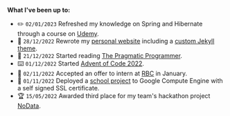 **What I've been up to:**

- :pencil2: `02/01/2023` Refreshed my knowledge on Spring and Hibernate through a course on [Udemy](https://www.udemy.com/course/spring-hibernate-tutorial/).
- :tada: `28/12/2022` Rewrote my [personal website](https://ryansheppard.tech) including a [custom Jekyll theme](https://github.com/ryanshepps/jekyll-theme-minimal-ryan).
- :book: `21/12/2022` Started reading [The Pragmatic Programmer](https://www.amazon.ca/Pragmatic-Programmer-journey-mastery-Anniversary/dp/0135957052/ref=sr_1_1?crid=3HMU3B0O33DYZ&keywords=the+pragmatic+programmer&qid=1672774654&sprefix=the+pragmatic+programmer%2Caps%2C112&sr=8-1).
- ⌨️ `01/12/2022` Started [Advent of Code 2022](https://adventofcode.com/2022/about).
- :bank: `02/11/2022` Accepted an offer to intern at [RBC](https://www.rbc.com/our-company/index.html) in January.
- 📖 `01/11/2022` Deployed a [school project](https://35.211.75.173) to Google Compute Engine with a self signed SSL certificate.
- :trophy: `15/05/2022` Awarded third place for my team's hackathon project [NoData](https://github.com/ryanshepps/NoData).
